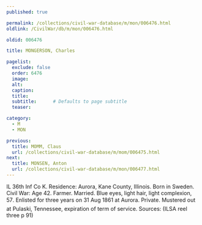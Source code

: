 ```yaml
---
published: true

permalink: /collections/civil-war-database/m/mon/006476.html
oldlink: /CivilWar/db/m/mon/006476.html

oldid: 006476

title: MONGERSON, Charles

pagelist:
  exclude: false
  order: 6476
  image: 
  alt:
  caption:
  title:
  subtitle:      # Defaults to page subtitle
  teaser:

category: 
  - M 
  - MON

previous:
  title: MOMM, Claus
  url: /collections/civil-war-database/m/mom/006475.html  
next:
  title: MONSEN, Anton
  url: /collections/civil-war-database/m/mon/006477.html   
---
```

IL 36th Inf Co K. Residence: Aurora, Kane County, Illinois. Born in Sweden. Civil War: Age 42. Farmer. Married. Blue eyes, light hair, light complexion, 5&#146;7&#148;. Enlisted for three years on 31 Aug 1861 at Aurora. Private. Mustered out at Pulaski, Tennessee, expiration of term of service. Sources: (ILSA reel three p 91)